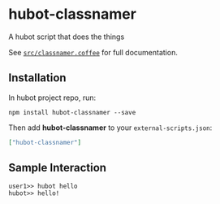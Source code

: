 # hubot-classnamer

A hubot script that does the things

See [`src/classnamer.coffee`](src/classnamer.coffee) for full documentation.

## Installation

In hubot project repo, run:

`npm install hubot-classnamer --save`

Then add **hubot-classnamer** to your `external-scripts.json`:

```json
["hubot-classnamer"]
```

## Sample Interaction

```
user1>> hubot hello
hubot>> hello!
```
